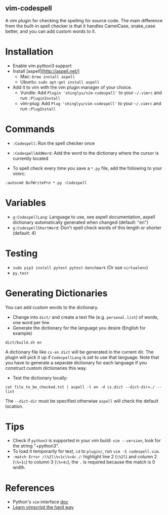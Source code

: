 vim-codespell
---------------------
A vim plugin for checking the spelling for source code. The main difference from the built-in spell checker is that it handles CamelCase, snake_case better, and you can add custom words to it.

# Installation
* Enable vim python3 support
* Install [aspell][http://aspell.net/]
  * Mac: `brew install aspell`
  * Ubuntu: `sudo apt-get install aspell`
* Add it to vim with the vim plugin manager of your choice.
  * Vundle: Add `Plugin 'shinglyu/vim-codespell'` to your `~/.vimrc` and run `:PluginInstall`
  * vim-plug: Add `Plug 'shinglyu/vim-codespell'` to your `~/.vimrc` and run `:PlugInstall`

# Commands
* `:Codespell`: Run the spell checker once
* `:CodespellAddWord`: Add the word to the dictionary where the cursor is currently located

* To spell check every time you save a `*.py` file, add the following to your vimrc:
```
:autocmd BufWritePre *.py :Codespell
```

# Variables
* `g:CodespellLang`: Language to use, see aspell documentation, aspell dictionary automatically generated when changed (default: "en")
* `g:CodespellShortWord`: Don't spell check words of this length or shorter (default: 4)

# Testing
* `sudo pip3 install pytest pytest-benchmark` (Or use `virtualenv`)
* `py.test`

# Generating Dictionaries
You can add custom words to the dictionary.

* Change into `dict/` and create a text file (e.g. `personal.list`) of words, one word per line
* Generate the dictionary for the language you desire (English for example)
```
dict/build.sh en
```

A dictionary file like `cs-en.dict` will be generated in the current dir. The plugin will pick it up if `CodespellLang` is set to use that language. Note that you have to generate a separate dictionary for each language if you construct custom dictionaries this way.

* Test the dictionary locally:
```
cat file_to_be_checked.txt | aspell -l en -d cs.dict --dict-dir=./ --list
```

The `--dict-dir` must be specified otherwise `aspell` will check the default location.

# Tips
* Check if `python3` is supported in your vim build: `vim --version`, look for the string "+python3".
* To load it temporarily for test, `cd` to `plugin/`, run `vim -S codespell.vim`.
* `:match Error /\%2l\%>1c\%<4c./`: highlight line 2 (`\%2l`) and column 2 (`\%>1c`) to column 3 (`\%<4c`), the `.` is required because the match is 0 width.

# References
* Python's `vim` interface [doc](http://vimdoc.sourceforge.net/htmldoc/if_pyth.html)
* [Learn vimscript the hard way](http://learnvimscriptthehardway.stevelosh.com)
